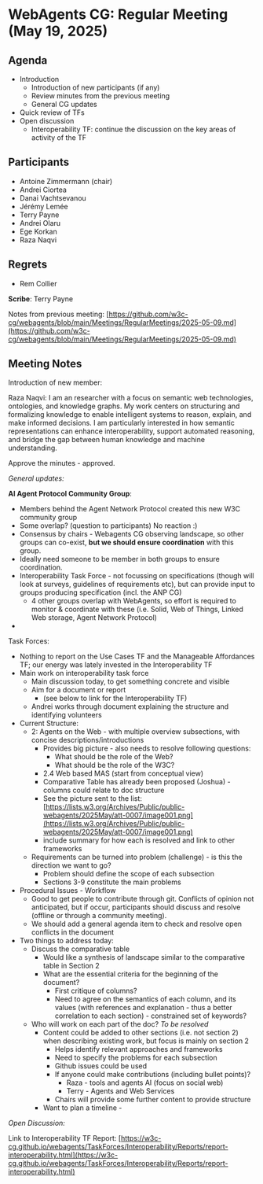 # WebAgents CG: Regular Meeting (May 19, 2025)

## Agenda

   * Introduction
       * Introduction of new participants (if any)
       * Review minutes from the previous meeting
       * General CG updates
   * Quick review of TFs
   * Open discussion 
       * Interoperability TF: continue the discussion on the key areas of activity of the TF

## Participants

   * Antoine Zimmermann (chair)
   * Andrei Ciortea
   * Danai Vachtsevanou
   * Jérémy Lemée
   * Terry Payne
   * Andrei Olaru
   * Ege Korkan
   * Raza Naqvi

## Regrets

   * Rem Collier

**Scribe**: Terry Payne

Notes from previous meeting: [https://github.com/w3c-cg/webagents/blob/main/Meetings/RegularMeetings/2025-05-09.md](https://github.com/w3c-cg/webagents/blob/main/Meetings/RegularMeetings/2025-05-09.md)

## Meeting Notes

Introduction of new member:

Raza Naqvi: I am an researcher with a focus on semantic web technologies, ontologies, and knowledge graphs. My work centers on structuring and formalizing knowledge to enable intelligent systems to reason, explain, and make informed decisions. I am particularly interested in how semantic representations can enhance interoperability, support automated reasoning, and bridge the gap between human knowledge and machine understanding. 

Approve the minutes - approved.

*General updates:*

**AI Agent Protocol Community Group**:

   * Members behind the Agent Network Protocol created this new W3C community group
   * Some overlap? (question to participants) No reaction :)
   * Consensus by chairs - Webagents CG observing landscape, so other groups can co-exist, **but we should ensure coordination** with this group.
   * Ideally need someone to be member in both groups to ensure coordination.
   * Interoperability Task Force - not focussing on specifications (though will look at surveys, guidelines of requirements etc), but can provide input to groups producing specification (incl. the ANP CG)
       * 4 other groups overlap with WebAgents, so effort is required to  monitor \& coordinate with these (i.e. Solid, Web of Things, Linked Web storage, Agent Network Protocol)
   * 

Task Forces:

   * Nothing to report on the Use Cases TF and the Manageable Affordances TF; our energy was lately invested in the Interoperability TF
   * Main work on interoperability task force
       * Main discussion today, to get something concrete and visible
       * Aim for a document or report
           * (see below to link for the Interoperability TF)
       * Andrei works through document explaining the structure and identifying volunteers
   * Current Structure:
       * 2: Agents on the Web - with multiple overview subsections, with concise descriptions/introductions
           * Provides big picture - also needs to resolve following questions:
               * What should be the role of the Web?
               * What should be the role of the W3C?
           * 2.4 Web based MAS (start from conceptual view)
           * Comparative Table has already been proposed (Joshua) - columns could relate to doc structure
           * See the picture sent to the list: [https://lists.w3.org/Archives/Public/public-webagents/2025May/att-0007/image001.png](https://lists.w3.org/Archives/Public/public-webagents/2025May/att-0007/image001.png)
           * include summary for how each is resolved and link to other frameworks
       * Requirements can be turned into problem (challenge) - is this the direction we want to go?
           * Problem should define the scope of each subsection
           * Sections 3-9 constitute the main problems
   * Procedural Issues - Workflow
       * Good to get people to contribute through git.  Conflicts of opinion not anticipated, but if occur, participants should discuss and resolve (offline or through a community meeting).
       * We should add a general agenda item to check and resolve open conflicts in the document
   * Two things to address today:
       * Discuss the comparative table
           * Would like a synthesis of landscape similar to the comparative table in Section 2
           * What are the essential criteria for the beginning of the document?
               * First critique of columns?
               * Need to agree on the semantics of each column, and its values (with references and explanation - thus a better correlation to each section) - constrained set of keywords?
       * Who will work on each part of the doc? *To be resolved*
           * Content could be added to other sections (i.e. not section 2) when describing existing work, but focus is mainly on section 2
               * Helps identify relevant approaches and frameworks
               * Need to specify the problems for each subsection
               * Github issues could be used
               * If anyone could make contributions (including bullet points)?
                   * Raza - tools and agents AI (focus on social web)
                   * Terry - Agents and Web Services
               * Chairs will provide some further content to provide structure
           * Want to plan a timeline - 

*Open Discussion:*

Link to Interoperability TF Report: [https://w3c-cg.github.io/webagents/TaskForces/Interoperability/Reports/report-interoperability.html](https://w3c-cg.github.io/webagents/TaskForces/Interoperability/Reports/report-interoperability.html)
